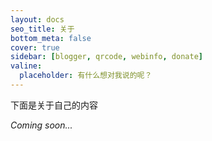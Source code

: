```yaml
---
layout: docs
seo_title: 关于
bottom_meta: false
cover: true
sidebar: [blogger, qrcode, webinfo, donate]
valine:
  placeholder: 有什么想对我说的呢？
---
```


下面是关于自己的内容

*Coming soon...*